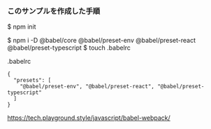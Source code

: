 ### このサンプルを作成した手順

$ npm init

$ npm i -D @babel/core @babel/preset-env @babel/preset-react @babel/preset-typescript
$ touch .babelrc

.babelrc

```
{
  "presets": [
    "@babel/preset-env", "@babel/preset-react", "@babel/preset-typescript"
  ]
}
```

https://tech.playground.style/javascript/babel-webpack/

